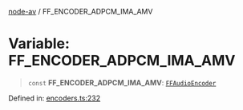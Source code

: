 [node-av](../globals.md) / FF\_ENCODER\_ADPCM\_IMA\_AMV

# Variable: FF\_ENCODER\_ADPCM\_IMA\_AMV

> `const` **FF\_ENCODER\_ADPCM\_IMA\_AMV**: [`FFAudioEncoder`](../type-aliases/FFAudioEncoder.md)

Defined in: [encoders.ts:232](https://github.com/seydx/av/blob/f8631fc881b394300b1479f511d55cf1c370a87f/src/constants/encoders.ts#L232)
